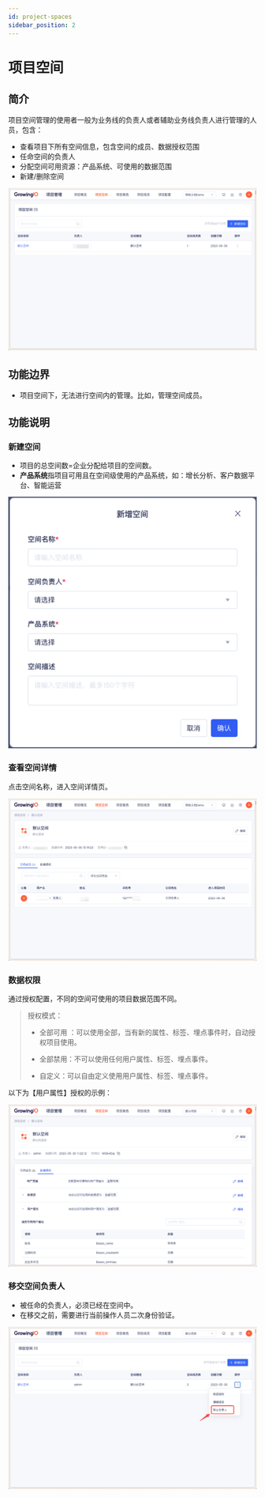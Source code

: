 ```yaml
---
id: project-spaces
sidebar_position: 2
---
```


# 项目空间

## 简介

项目空间管理的使用者一般为业务线的负责人或者辅助业务线负责人进行管理的人员，包含：

* 查看项目下所有空间信息，包含空间的成员、数据授权范围
* 任命空间的负责人
* 分配空间可用资源：产品系统、可使用的数据范围
* 新建/删除空间

![图 5](/img/xiangmukongjian_project-spaces.png)  

## 功能边界

* 项目空间下，无法进行空间内的管理。比如，管理空间成员。

## 功能说明

### 新建空间

* 项目的总空间数=企业分配给项目的空间数。
* **产品系统**指项目可用且在空间级使用的产品系统，如：增长分析、客户数据平台、智能运营

![图 6](/img/xinjiankongjian_project-spaces.png)  

### 查看空间详情

点击空间名称，进入空间详情页。

![图 7](/img/kongjianxiangqing_project-spaces.png)  

### 数据权限

通过授权配置，不同的空间可使用的项目数据范围不同。

> 授权模式：
>
> * 全部可用 ：可以使用全部，当有新的属性、标签、埋点事件时，自动授权项目使用。
>
> * 全部禁用：不可以使用任何用户属性、标签、埋点事件。
>
> * 自定义：可以自由定义使用用户属性、标签、埋点事件。

以下为【用户属性】授权的示例：

![图 3](/img/shujuquanxian_project-spaces.png)  

### 移交空间负责人

* 被任命的负责人，必须已经在空间中。
* 在移交之前，需要进行当前操作人员二次身份验证。

![图 4](/img/yijiaokongjianfuzeren_project-spaces.png)  
